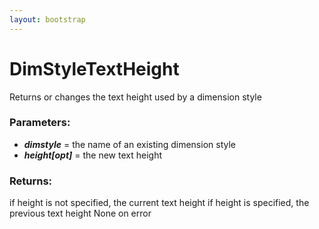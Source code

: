 ```yaml
---
layout: bootstrap
---
```


# DimStyleTextHeight

Returns or changes the text height used by a dimension style
        

### Parameters:

- ***dimstyle*** = the name of an existing dimension style
- ***height[opt]*** = the new text height
        

### Returns:


if height is not specified, the current text height
if height is specified, the previous text height
None on error
        
